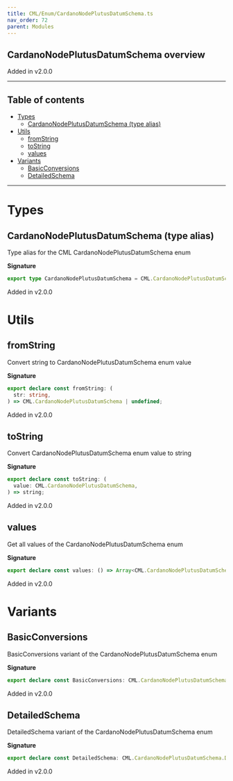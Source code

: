 ```yaml
---
title: CML/Enum/CardanoNodePlutusDatumSchema.ts
nav_order: 72
parent: Modules
---
```


## CardanoNodePlutusDatumSchema overview

Added in v2.0.0

---

<h2 class="text-delta">Table of contents</h2>

- [Types](#types)
  - [CardanoNodePlutusDatumSchema (type alias)](#cardanonodeplutusdatumschema-type-alias)
- [Utils](#utils)
  - [fromString](#fromstring)
  - [toString](#tostring)
  - [values](#values)
- [Variants](#variants)
  - [BasicConversions](#basicconversions)
  - [DetailedSchema](#detailedschema)

---

# Types

## CardanoNodePlutusDatumSchema (type alias)

Type alias for the CML CardanoNodePlutusDatumSchema enum

**Signature**

```ts
export type CardanoNodePlutusDatumSchema = CML.CardanoNodePlutusDatumSchema;
```

Added in v2.0.0

# Utils

## fromString

Convert string to CardanoNodePlutusDatumSchema enum value

**Signature**

```ts
export declare const fromString: (
  str: string,
) => CML.CardanoNodePlutusDatumSchema | undefined;
```

Added in v2.0.0

## toString

Convert CardanoNodePlutusDatumSchema enum value to string

**Signature**

```ts
export declare const toString: (
  value: CML.CardanoNodePlutusDatumSchema,
) => string;
```

Added in v2.0.0

## values

Get all values of the CardanoNodePlutusDatumSchema enum

**Signature**

```ts
export declare const values: () => Array<CML.CardanoNodePlutusDatumSchema>;
```

Added in v2.0.0

# Variants

## BasicConversions

BasicConversions variant of the CardanoNodePlutusDatumSchema enum

**Signature**

```ts
export declare const BasicConversions: CML.CardanoNodePlutusDatumSchema.BasicConversions;
```

Added in v2.0.0

## DetailedSchema

DetailedSchema variant of the CardanoNodePlutusDatumSchema enum

**Signature**

```ts
export declare const DetailedSchema: CML.CardanoNodePlutusDatumSchema.DetailedSchema;
```

Added in v2.0.0
